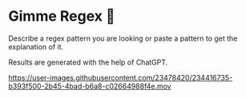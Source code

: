 # Gimme Regex 🥋

Describe a regex pattern you are looking or paste a pattern to get the explanation of it.

Results are generated with the help of ChatGPT.

https://user-images.githubusercontent.com/23478420/234416735-b393f500-2b45-4bad-b6a8-c02664988f4e.mov

